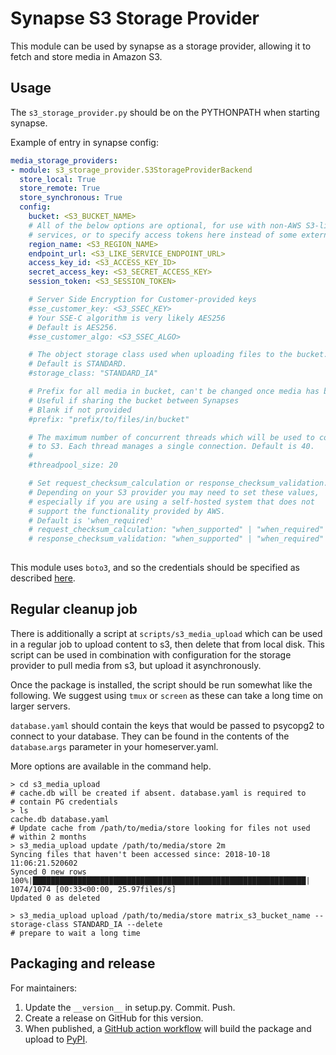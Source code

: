 Synapse S3 Storage Provider
===========================

This module can be used by synapse as a storage provider, allowing it to fetch
and store media in Amazon S3.


Usage
-----

The `s3_storage_provider.py` should be on the PYTHONPATH when starting
synapse.

Example of entry in synapse config:

```yaml
media_storage_providers:
- module: s3_storage_provider.S3StorageProviderBackend
  store_local: True
  store_remote: True
  store_synchronous: True
  config:
    bucket: <S3_BUCKET_NAME>
    # All of the below options are optional, for use with non-AWS S3-like
    # services, or to specify access tokens here instead of some external method.
    region_name: <S3_REGION_NAME>
    endpoint_url: <S3_LIKE_SERVICE_ENDPOINT_URL>
    access_key_id: <S3_ACCESS_KEY_ID>
    secret_access_key: <S3_SECRET_ACCESS_KEY>
    session_token: <S3_SESSION_TOKEN>

    # Server Side Encryption for Customer-provided keys
    #sse_customer_key: <S3_SSEC_KEY>
    # Your SSE-C algorithm is very likely AES256
    # Default is AES256.
    #sse_customer_algo: <S3_SSEC_ALGO>

    # The object storage class used when uploading files to the bucket.
    # Default is STANDARD.
    #storage_class: "STANDARD_IA"

    # Prefix for all media in bucket, can't be changed once media has been uploaded
    # Useful if sharing the bucket between Synapses
    # Blank if not provided
    #prefix: "prefix/to/files/in/bucket"

    # The maximum number of concurrent threads which will be used to connect
    # to S3. Each thread manages a single connection. Default is 40.
    #
    #threadpool_size: 20

    # Set request_checksum_calculation or response_checksum_validation. 
    # Depending on your S3 provider you may need to set these values,
    # especially if you are using a self-hosted system that does not
    # support the functionality provided by AWS.
    # Default is 'when_required'
    # request_checksum_calculation: "when_supported" | "when_required"
    # response_checksum_validation: "when_supported" | "when_required"
    
```

This module uses `boto3`, and so the credentials should be specified as
described [here](https://boto3.readthedocs.io/en/latest/guide/configuration.html#guide-configuration).

Regular cleanup job
-------------------

There is additionally a script at `scripts/s3_media_upload` which can be used
in a regular job to upload content to s3, then delete that from local disk.
This script can be used in combination with configuration for the storage
provider to pull media from s3, but upload it asynchronously.

Once the package is installed, the script should be run somewhat like the
following. We suggest using `tmux` or `screen` as these can take a long time
on larger servers.

`database.yaml` should contain the keys that would be passed to psycopg2 to
connect to your database. They can be found in the contents of the
`database`.`args` parameter in your homeserver.yaml.

More options are available in the command help.

```
> cd s3_media_upload
# cache.db will be created if absent. database.yaml is required to
# contain PG credentials
> ls
cache.db database.yaml
# Update cache from /path/to/media/store looking for files not used
# within 2 months
> s3_media_upload update /path/to/media/store 2m
Syncing files that haven't been accessed since: 2018-10-18 11:06:21.520602
Synced 0 new rows
100%|█████████████████████████████████████████████████████████████| 1074/1074 [00:33<00:00, 25.97files/s]
Updated 0 as deleted

> s3_media_upload upload /path/to/media/store matrix_s3_bucket_name --storage-class STANDARD_IA --delete
# prepare to wait a long time
```

Packaging and release
---------

For maintainers:

1. Update the `__version__` in setup.py. Commit. Push.
2. Create a release on GitHub for this version.
3. When published, a [GitHub action workflow](https://github.com/matrix-org/synapse-s3-storage-provider/actions/workflows/release.yml) will build the package and upload to [PyPI](https://pypi.org/project/synapse-s3-storage-provider/).
